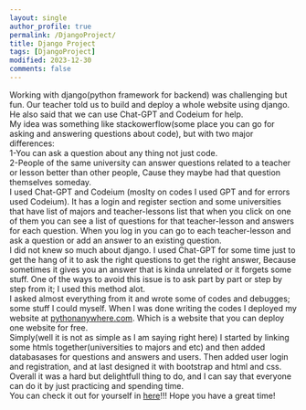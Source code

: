 ```yaml
---
layout: single
author_profile: true
permalink: /DjangoProject/
title: Django Project
tags: [DjangoProject]
modified: 2023-12-30
comments: false
---
```


<html>
<body>
Working with django(python framework for backend) was challenging but fun. Our teacher told us to build and deploy a whole website
using django. He also said that we can use Chat-GPT and Codeium for help.
<br>
My idea was something like stackowerflow(some place you can go for asking and answering questions about code), but with two major differences:
<br>
1-You can ask a question about any thing not just code.
<br>
2-People of the same university can answer questions related to a teacher or lesson better than other people, Cause they maybe had that question themselves someday.
<br>
I used Chat-GPT and Codeium (moslty on codes I used GPT and for errors used Codeium). It has a login and register section and some universities that have list of majors and teacher-lessons list that when you click on one of them you can see a list of questions for that teacher-lesson and answers for each question. When you log in you can go to each teacher-lesson and ask a question or add an answer to an existing question.
<br>
I did not knew so much about django. I used Chat-GPT for some time just to get the hang of it to ask the right questions to get the right answer, Because sometimes it gives you an answer that is kinda unrelated or it forgets some stuff. One of the ways to avoid this issue is to ask part by part or step by step from it; I used this method alot.
<br>
I asked almost everything from it and wrote some of codes and debugges; some stuff I could myself. When I was done writing the codes I deployed my website at <a href="https://pythonanywhere.com/">pythonanywhere.com</a>. Which is a website that you can deploy one website for free.
<br>
Simply(well it is not as simple as I am saying right here) I started by linking some htmls together(universities to majors and etc) and then added databasases for questions and answers and users. Then added user login and registration, and at last designed it with bootstrap and html and css.
<br>
Overall it was a hard but delightfull thing to do, and I can say that everyone can do it by just practicing and spending time.
<br>
You can check it out for yourself in <a href="https://mahch40.pythonanywhere.com/">here</a>!!!
Hope you have a great time!







</body>
</html>
